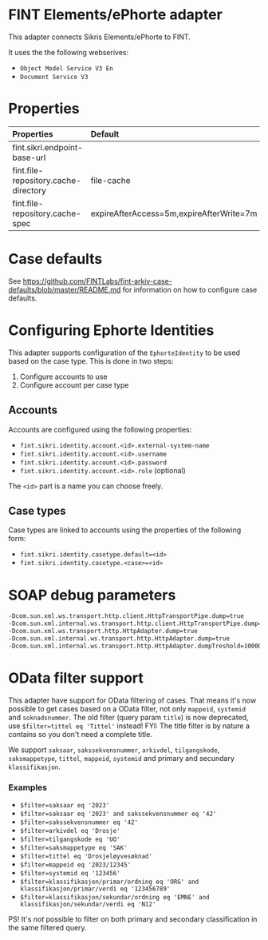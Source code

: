 # FINT Elements/ePhorte adapter
This adapter connects Sikris Elements/ePhorte to FINT.

It uses the the following webserives:
- `Object Model Service V3 En`
- `Document Service V3`  

# Properties

| Properties                                            | Default                                  | Description   |
| :---------------------------------------------------- | :----------------------------------------| :------------ |
| fint.sikri.endpoint-base-url                          |                                          |               |
| fint.file-repository.cache-directory                  | file-cache                               |               |
| fint.file-repository.cache-spec                       | expireAfterAccess=5m,expireAfterWrite=7m |               |

# Case defaults

See https://github.com/FINTLabs/fint-arkiv-case-defaults/blob/master/README.md for information on how to configure
case defaults.

# Configuring Ephorte Identities

This adapter supports configuration of the `EphorteIdentity` to be used based on the case type.
This is done in two steps:

1. Configure accounts to use
1. Configure account per case type

## Accounts

Accounts are configured using the following properties:

- `fint.sikri.identity.account.<id>.external-system-name`
- `fint.sikri.identity.account.<id>.username`
- `fint.sikri.identity.account.<id>.password`
- `fint.sikri.identity.account.<id>.role` (optional)

The `<id>` part is a name you can choose freely.

## Case types

Case types are linked to accounts using the properties of the following form:

- `fint.sikri.identity.casetype.default=<id>`
- `fint.sikri.identity.casetype.<case>=<id>`

# SOAP debug parameters

```bash
-Dcom.sun.xml.ws.transport.http.client.HttpTransportPipe.dump=true 
-Dcom.sun.xml.internal.ws.transport.http.client.HttpTransportPipe.dump=true 
-Dcom.sun.xml.ws.transport.http.HttpAdapter.dump=true 
-Dcom.sun.xml.internal.ws.transport.http.HttpAdapter.dump=true 
-Dcom.sun.xml.internal.ws.transport.http.HttpAdapter.dumpTreshold=100000
```

# OData filter support
This adapter have support for OData filtering of cases. That means it's now possible to
get cases based on a OData filter, not only `mappeid`, `systemid` and `soknadsnummer`.
The old filter (query param `title`) is now deprecated, use `$filter=tittel eq 'Tittel'` instead!
FYI: The title filter is by nature a contains so you don't need a complete title.

We support `saksaar`, `sakssekvensnummer`, `arkivdel`, `tilgangskode`, `saksmappetype`,
`tittel`, `mappeid`, `systemid` and primary and secundary `klassifikasjon`.

### Examples
- `$filter=saksaar eq '2023'`
- `$filter=saksaar eq '2023' and sakssekvensnummer eq '42'`
- `$filter=sakssekvensnummer eq '42'`
- `$filter=arkivdel eq 'Drosje'`
- `$filter=tilgangskode eq 'UO'`
- `$filter=saksmappetype eq 'SAK'`
- `$filter=tittel eq 'Drosjeløyvesøknad'`
- `$filter=mappeid eq '2023/12345'`
- `$filter=systemid eq '123456'`
- `$filter=klassifikasjon/primar/ordning eq 'ORG' and klassifikasjon/primar/verdi eq '123456789'`
- `$filter=klassifikasjon/sekundar/ordning eq 'EMNE' and klassifikasjon/sekundar/verdi eq 'N12'`

PS! It's _not_ possible to filter on both primary and secondary classification in the same filtered query.